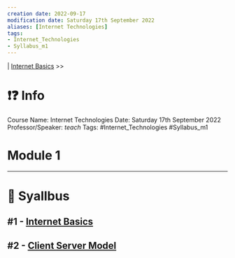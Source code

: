 ```yaml
---
creation date: 2022-09-17
modification date: Saturday 17th September 2022
aliases: [Internet Technologies] 
tags: 
- Internet_Technologies
- Syllabus_m1
---
```


 | [Internet Basics](Sem_3/IT/Classes_Notes/Module_1/2022-09-17-Internet_Basics#Internet-Basics) >>

# ❗❓ Info
Course Name: Internet Technologies
Date: Saturday 17th September 2022
Professor/Speaker: *teach*
Tags: #Internet_Technologies #Syllabus_m1 

# Module 1
---
# 📕 Syallbus

##  #1 - [Internet Basics](Sem_3/IT/Classes_Notes/Module_1/2022-09-17-Internet_Basics#Internet-Basics)

## #2 - [Client Server Model](Sem_3/IT/Classes_Notes/Module_1/2022-09-17-Client_Server_Model.md)